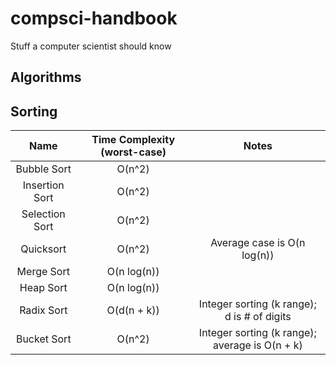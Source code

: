 # compsci-handbook
Stuff a computer scientist should know

## Algorithms

## Sorting

Name | Time Complexity (worst-case) | Notes
:---: | :---: | :---:
Bubble Sort | O(n^2)
Insertion Sort | O(n^2)
Selection Sort | O(n^2)
Quicksort | O(n^2) | Average case is O(n log(n))
Merge Sort | O(n log(n))
Heap Sort | O(n log(n))
Radix Sort | O(d(n + k)) | Integer sorting (k range); d is # of digits
Bucket Sort | O(n^2) | Integer sorting (k range); average is O(n + k)
